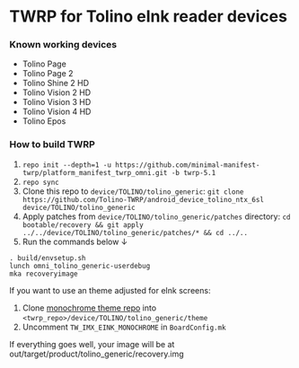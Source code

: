 # TWRP for Tolino eInk reader devices

### Known working devices
- Tolino Page
- Tolino Page 2
- Tolino Shine 2 HD
- Tolino Vision 2 HD
- Tolino Vision 3 HD
- Tolino Vision 4 HD
- Tolino Epos

### How to build TWRP
1. `repo init --depth=1 -u https://github.com/minimal-manifest-twrp/platform_manifest_twrp_omni.git -b twrp-5.1`
2. `repo sync`
3.  Clone this repo to `device/TOLINO/tolino_generic`: `git clone https://github.com/Tolino-TWRP/android_device_tolino_ntx_6sl device/TOLINO/tolino_generic`
4.  Apply patches from `device/TOLINO/tolino_generic/patches` directory: `cd bootable/recovery && git apply ../../device/TOLINO/tolino_generic/patches/* && cd ../..`
5.  Run the commands below ↓
```
. build/envsetup.sh
lunch omni_tolino_generic-userdebug
mka recoveryimage
```

If you want to use an theme adjusted for eInk screens:
1. Clone [monochrome theme repo](https://github.com/Ryogo-Z/twrp_monochrome_portrait_hdpi_theme/) into `<twrp_repo>/device/TOLINO/tolino_generic/theme`
2. Uncomment `TW_IMX_EINK_MONOCHROME` in `BoardConfig.mk`

If everything goes well, your image will be at out/target/product/tolino_generic/recovery.img
